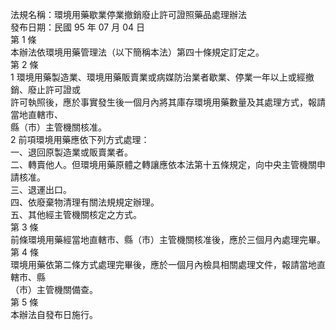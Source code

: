 法規名稱：環境用藥歇業停業撤銷廢止許可證照藥品處理辦法  
發布日期：民國 95 年 07 月 04 日  
第 1 條  
本辦法依環境用藥管理法（以下簡稱本法）第四十條規定訂定之。  
第 2 條  
1 環境用藥製造業、環境用藥販賣業或病媒防治業者歇業、停業一年以上或經撤銷、廢止許可證或  
許可執照後，應於事實發生後一個月內將其庫存環境用藥數量及其處理方式，報請當地直轄市、  
縣（市）主管機關核准。  
2 前項環境用藥應依下列方式處理：  
一、退回原製造業或販賣業者。  
二、轉賣他人。但環境用藥原體之轉讓應依本法第十五條規定，向中央主管機關申請核准。  
三、退運出口。  
四、依廢棄物清理有關法規規定辦理。  
五、其他經主管機關核定之方式。  
第 3 條  
前條環境用藥經當地直轄市、縣（市）主管機關核准後，應於三個月內處理完畢。  
第 4 條  
環境用藥依第二條方式處理完畢後，應於一個月內檢具相關處理文件，報請當地直轄市、縣  
（市）主管機關備查。  
第 5 條  
本辦法自發布日施行。  


